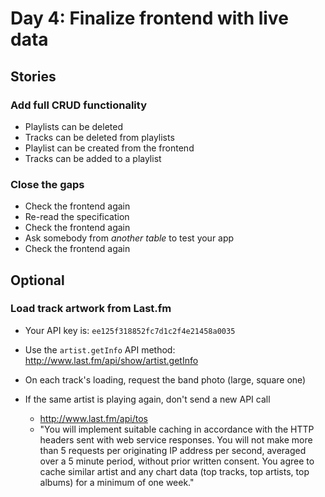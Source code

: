 # Day 4: Finalize frontend with live data

## Stories

### Add full CRUD functionality

- Playlists can be deleted
- Tracks can be deleted from playlists
- Playlist can be created from the frontend
- Tracks can be added to a playlist

### Close the gaps

- Check the frontend again
- Re-read the specification
- Check the frontend again
- Ask somebody from *another table* to test your app
- Check the frontend again

## Optional

### Load track artwork from Last.fm

- Your API key is: `ee125f318852fc7d1c2f4e21458a0035`

- Use the `artist.getInfo` API method:
  <http://www.last.fm/api/show/artist.getInfo>

- On each track's loading, request the band photo (large, square one)

- If the same artist is playing again, don't send a new API call

  - <http://www.last.fm/api/tos>
  - "You will implement suitable caching in accordance with the
    HTTP headers sent with web service responses.
    You will not make more than 5 requests per originating IP
    address per second, averaged over a 5 minute period,
    without prior written consent. You agree to cache similar
    artist and any chart data (top tracks, top artists, top albums)
    for a minimum of one week."